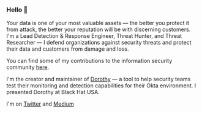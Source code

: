 ### Hello 👋

Your data is one of your most valuable assets — the better you protect it from attack, the better your reputation will be with discerning customers. I'm a Lead Detection & Response Engineer, Threat Hunter, and Threat Researcher — I defend organizations against security threats and protect their data and customers from damage and loss.

You can find some of my contributions to the information security community [here](https://github.com/threat-punter/community-contributions).

I'm the creator and maintainer of [Dorothy](https://github.com/threat-punter/dorothy) — a tool to help security teams test their monitoring and detection capabilities for their Okta environment. I presented Dorothy at Black Hat USA.

I'm on [Twitter](https://twitter.com/threatpunter) and [Medium](https://medium.com/threatpunter)
